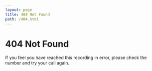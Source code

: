 ```yaml
---
layout: page
title: 404 Not Found
path: /404.html
---
```


# 404 Not Found

If you feel you have reached this recording in error, please check the number and try your call again.


